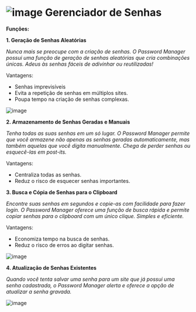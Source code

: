 # ![image](https://github.com/mraramalho/gerenciador-de-senhas/assets/67449887/b7817586-2988-47ce-b1c0-23927d3a2be7)   Gerenciador de Senhas 

**Funções:**

**1. Geração de Senhas Aleatórias**

*Nunca mais se preocupe com a criação de senhas. O Password Manager possui uma função de geração de senhas aleatórias que cria combinações únicas. Adeus às senhas fáceis de adivinhar ou reutilizadas!*

Vantagens:
- Senhas imprevisíveis
- Evita a repetição de senhas em múltiplos sites.
- Poupa tempo na criação de senhas complexas.

![image](https://github.com/mraramalho/gerenciador-de-senhas/assets/67449887/6c6df035-2810-41d7-8619-b343aceaf018)

**2. Armazenamento de Senhas Geradas e Manuais**

*Tenha todas as suas senhas em um só lugar. O Password Manager permite que você armazene não apenas as senhas geradas automaticamente, mas também aquelas que você digita manualmente. Chega de perder senhas ou esquecê-las em post-its.*

Vantagens:
- Centraliza todas as senhas.
- Reduz o risco de esquecer senhas importantes.

**3. Busca e Cópia de Senhas para o Clipboard**

*Encontre suas senhas em segundos e copie-as com facilidade para fazer login. O Password Manager oferece uma função de busca rápida e permite copiar senhas para o clipboard com um único clique. Simples e eficiente.*

Vantagens:
- Economiza tempo na busca de senhas.
- Reduz o risco de erros ao digitar senhas.

![image](https://github.com/mraramalho/gerenciador-de-senhas/assets/67449887/9bfc73e7-568f-4548-924e-a66f980423b3)

**4. Atualização de Senhas Existentes**

*Quando você tenta salvar uma senha para um site que já possui uma senha cadastrada, o Password Manager alerta e oferece a opção de atualizar a senha gravada.*

![image](https://github.com/mraramalho/gerenciador-de-senhas/assets/67449887/71306567-ab10-4e53-a3cb-d8961e3c79d9)
